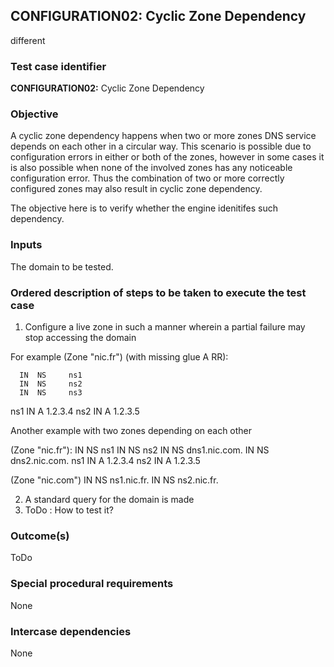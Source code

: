## CONFIGURATION02: Cyclic Zone Dependency
different

### Test case identifier

**CONFIGURATION02:** Cyclic Zone Dependency

### Objective 
A cyclic zone dependency happens when two or more zones DNS service depends on
each other in a circular way. This scenario is possible due to configuration
errors in either or both of the zones, however in some cases it is also possible
when none of the involved zones has any noticeable configuration error. Thus the
combination of two or more correctly configured zones may also result in cyclic
zone dependency.

The objective here is to verify whether the engine idenitifes such dependency.


### Inputs

The domain to be tested.

### Ordered description of steps to be taken to execute the test case

1. Configure a live zone in such a manner wherein a partial failure may stop
accessing the domain

For example (Zone "nic.fr") (with missing glue A RR): 

      IN  NS     ns1
      IN  NS     ns2
      IN  NS     ns3
ns1   IN  A      1.2.3.4
ns2   IN  A      1.2.3.5

Another example with two zones depending on each other

(Zone "nic.fr"):
      IN  NS     ns1
      IN  NS     ns2
      IN  NS     dns1.nic.com.
      IN  NS     dns2.nic.com.
ns1   IN  A      1.2.3.4
ns2   IN  A      1.2.3.5

(Zone "nic.com")
      IN  NS    ns1.nic.fr.
      IN  NS    ns2.nic.fr.

2. A standard query for the domain is made 
3. ToDo : How to test it? 

### Outcome(s)

ToDo

### Special procedural requirements	

None

### Intercase dependencies

None

